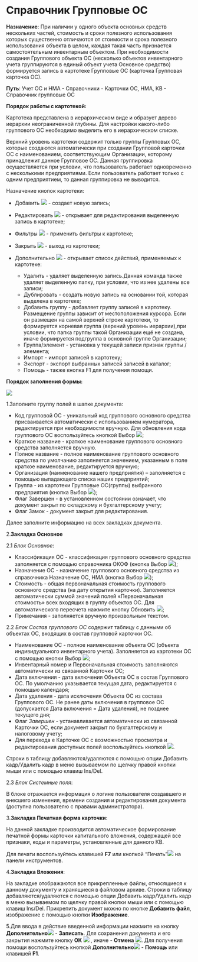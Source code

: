 ﻿# Справочник Групповые ОС

**Назначение**: При наличии у одного объекта основных средств нескольких частей, стоимость и сроки полезного использования которых существенно отличаются от стоимости и срока полезного использования объекта в целом, каждая такая часть признается самостоятельным инвентарным объектом.
При необходимости создания Группового объекта ОС (несколько объектов инвентарного учета группируются в единый объект учета Основное средство) формируется запись в  картотеке Групповые ОС (карточка Групповая карточка ОС).



**Путь**: Учет ОС и НМА - Справочники - Карточки ОС, НМА, КВ - Справочник групповые ОС

**Порядок работы с картотекой:**


Картотека представлена в иерархическом виде и образует дерево иерархии неограниченной глубины. Для настройки какого-либо группового ОС необходимо выделить его в иерархическом списке.

Верхний уровень картотеки содержит только группы Групповых ОС, которые создаются автоматически при создании Групповой карточки ОС с наименованием, соответствующим Организации, которому принадлежит данное Групповое ОС. Данная группировка осуществляется при условии, что пользователь работает одновременно с несколькими предприятиями. Если пользователь работает только с одним предприятием, то данная группировка не выводится.

Назначение кнопок картотеки:

- Добавить ![](topic:Com.AddFiles.Buttons.Btn_Add.png) - создает новую запись;
- Редактировать ![](topic:Com.AddFiles.Buttons.Btn_Edit.png) - открывает для редактирования выделенную запись в картотеке;
- Фильтры ![](topic:Com.AddFiles.Buttons.Btn_Filter.png) - применить фильтры к картотеке;
- Закрыть ![](topic:Com.AddFiles.Buttons.Btn_CloseCancel.png) - выход из картотеки;
- Дополнительно ![](topic:Com.AddFiles.Buttons.Btn_OK.png) - открывает список действий, применяемых к картотеке:

    * Удалить - удаляет выделенную запись.Данная команда также удаляет выделенную папку, при условии, что из нее удалены все записи;
    * Дублировать - создать новую запись на основании той, которая выделена в картотеке;
    * Добавить группу - добавляет группу записей в картотеку. Размещение группы зависит от местоположения курсора. Если он размещен на самой верхней строке картотеки, то формируется корневая группа (верхний уровень иерархии),при условии, что папка группы такой Организации ещё не создана, иначе формируется подгруппа в основной группе Организации;
    * Группа/элемент - установка у текущей записи признак группы / элемента;
    * Импорт - импорт записей в картотеку;
    * Экспорт - экспорт выбранных записей записей в каталог;
    * Помощь - также кнопка F1 для получения помощи.


**Порядок заполнения формы:**

![](topic:.AddFiles.Screenshot_2958.jpg)

1.Заполните группу полей в шапке документа:

* Код групповой ОС - уникальный код группового основного средства присваивается автоматически с использованием нумератора, редактируется при необходимости вручную. Для обновления кода группового ОС воспользуйтесь кнопкой Выбор ![](topic:Com.AddFiles.Buttons.Btn_select.png);
* Краткое название - краткое наименование группового основного средства заполняется вручную.
* Полное название - полное наименование группового основного средства по умолчанию заполняется значением, указанным в поле краткое наименование, редактируется вручную;
* Организация (наименование нашего предприятия) – заполняется с помощью выпадающего списка наших предприятий;
* Группа - из картотеки Групповые ОС(группы) выбранного предприятия (кнопка Выбор ![](topic:Com.AddFiles.Buttons.Btn_select.png));
* Флаг Завершен - в установленном состоянии означает, что документ закрыт по складскому и бухгалтерскому учету;
* Флаг Замок - документ закрыт для редактирования.

Далее заполните информацию на всех закладках документа.

2.**Закладка Основное**

2.1 *Блок Основное*:

* Классификация ОС - классификация группового основного средства заполняется с помощью справочника ОКОФ (кнопка Выбор ![](topic:Com.AddFiles.Buttons.Btn_select.png));
* Назначение ОС - назначение группового основного средства из справочника Назначение ОС, НМА (кнопка Выбор ![](topic:Com.AddFiles.Buttons.Btn_select.png));
* Стоимость - общая первоначальная стоимость группового основного средства (на дату открытия карточки). Заполняется автоматически суммой значений полей «Первоначальная стоимость» всех входящих в группу объектов ОС. Для автоматического пересчета нажмите кнопку Обновить ![](topic:Com.AddFiles.Buttons.Btn_Refresh_mini.png);
* Примечания - заполняется вручную произвольным текстом.

2.2 *Блок Состав группового ОС* содержит таблицу с данными об объектах ОС, входящих в состав групповой карточки ОС.

* Наименование ОС - полное наименование объекта ОС (объекта индивидуального инвентарного учета). Заполняется из картотеки ОС с помощью кнопки Выбор ![](topic:Com.AddFiles.Buttons.Btn_select.png);
* Инвентарный номер и Первоначальная стоимость заполняются автоматически из связанной Карточки ОС;
* Дата включения - дата включения Объекта ОС в состав Группового ОС. По умолчанию указывается текущая дата, редактируется с помощью календаря;
* Дата удаления - дата исключения Объекта ОС из состава Группового ОС. Не ранее даты включения в групповое ОС (допускается Дата включения = Дата удаления), не позднее текущего дня;
* Флаг *Завершен* - устанавливается автоматически из связанной Карточки ОС, если документ закрыт по бухгалтерскому и налоговому учету;
* Для перехода е Карточке ОС с возможностью просмотра и редактирования доступных полей воспользуйтесь кнопкой ![](topic:Com.AddFiles.Buttons.Btn_go.png).

Строки в таблицу  добавляются/удаляются с помощью опции Добавить кадр/Удалить кадр в меню вызываемом по щелчку правой кнопки мыши или с помощью клавиш Ins/Del.

2.3 *Блок Системные поля*:

В блоке отражается информация о логине пользователя создавшего и  внесшего изменения, времени создания и редактирования документа (доступна пользователю с правами администратора).

3.**Закладка Печатная форма карточки**:

На данной закладке производится автоматическое формирование печатной формы карточки капитального вложения, содержащей все признаки, коды и параметры, установленные для данного КВ.

Для печати воспользуйтесь клавишей **F7** или кнопкой “Печать”![](topic:Com.AddFiles.Buttons.Btn_print.png) на панели инструментов.

4.**Закладка Вложения**:

На закладке отображаются все прикрепленные файлы, относящиеся к данному документу и хранящиеся в файловом архиве.
Строки в таблицу  добавляются/удаляются с помощью опции Добавить кадр/Удалить кадр в меню вызываемом по щелчку правой кнопки мыши или с помощью клавиш Ins/Del.
Прикрепить документ можно по кнопке **Добавить файл**, изображение с помощью кнопки **Изображение**.

5.Для ввода в действие введенной информации нажмите на кнопку **Дополнительно**![](topic:Com.AddFiles.Buttons.Btn_OK.png) - **Записать**.
Для сохранения документа и его закрытия нажмите кнопку **ОК** ![](topic:Com.AddFiles.Buttons.Btn_Post.png)   , иначе - **Отмена** ![](topic:Com.AddFiles.Buttons.BtnCloseCancel.png).
Для получения помощи воспользуйтесь кнопкой **Дополнительно**![](topic:Com.AddFiles.Buttons.Btn_OK.png) - **Помощь** или клавишей **F1**.
